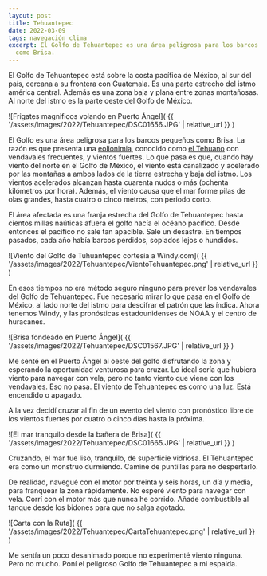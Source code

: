 ```yaml
---
layout: post
title: Tehuantepec
date: 2022-03-09
tags: navegación clima
excerpt: El Golfo de Tehuantepec es una área peligrosa para los barcos pequeños
  como Brisa.
---
```


El Golfo de Tehuantepec está sobre la costa pacífica de México, al sur del país,
cercana a su frontera con Guatemala. Es una parte estrecho del istmo américa
central.  Además es una zona baja y plana entre zonas montañosas. Al norte
del istmo es la parte oeste del Golfo de México.

![Frigates magnificos volando en Puerto Ángel](
  {{ '/assets/images/2022/Tehuantepec/DSC01656.JPG' | relative_url }}
)

El Golfo es una área peligrosa para los barcos pequeños como
Brisa. La razón es que presenta una
[eolionimia](https://es.wikipedia.org/wiki/Eolionimia),
conocido como
[el Tehuano](https://es.wikipedia.org/wiki/Tehuano_(Eolionimia))
con vendavales frecuentes, y vientos fuertes.
Lo que pasa es que, cuando hay viento del norte en el Golfo de México, el viento
está canalizado y acelerado por las montañas a ambos lados de la tierra
estrecha y baja del istmo.
Los vientos acelerados alcanzan hasta cuarenta nudos o más (ochenta
kilómetros por hora). Además, el viento causa que el mar forme pilas de olas
grandes, hasta cuatro o cinco metros, con periodo corto.

El área afectada es una franja estrecha del Golfo
de Tehuantepec hasta cientos millas naúticas afuera el golfo hacía el
océano pacífico. Desde entonces el pacífico no sale tan apacible.
Sale un desastre. En tiempos pasados, cada año había barcos perdidos,
soplados lejos o hundidos.

![Viento del Golfo de Tuhuantepec cortesía a Windy.com](
  {{ '/assets/images/2022/Tehuantepec/VientoTehuantepec.png' | relative_url }}
)

En esos tiempos no era método seguro ninguno para prever los vendavales del
Golfo de Tehuantepec. Fue necesario mirar lo que pasa en el Golfo de México,
al lado norte del istmo para descifrar el patrón que las índica.
Ahora tenemos Windy, y las pronósticas estadounidenses de NOAA y el centro de
huracanes.

![Brisa fondeado en Puerto Ángel](
  {{ '/assets/images/2022/Tehuantepec/DSC01567.JPG' | relative_url }}
)

Me senté en el Puerto Ángel al oeste del golfo disfrutando la zona y
esperando la oportunidad venturosa para cruzar. Lo ideal sería que hubiera
viento para navegar con vela, pero no tanto viento que viene con los
vendavales. Eso no pasa. El viento de Tehuantepec es como una luz. Está
encendido o apagado.

A la vez decidí cruzar al fin de un evento del viento con pronóstico
libre de los vientos fuertes por cuatro o cinco días hasta la próxima.

![El mar tranquilo desde la bañera de Brisa](
  {{ '/assets/images/2022/Tehuantepec/DSC01665.JPG' | relative_url }}
)

Cruzando, el mar fue liso, tranquilo, de superficie vidriosa.  El Tehuantepec
era como un monstruo durmiendo. Camine de puntillas para no despertarlo.

De realidad, navegué con el motor por treinta y seis horas, un día y media,
para franquear la zona rápidamente.  No esperé viento para navegar con vela.
Corrí con el motor más que nunca he corrido.  Añade combustible al tanque desde
los bidones para que no salga agotado.

![Carta con la Ruta](
  {{ '/assets/images/2022/Tehuantepec/CartaTehuantepec.png' | relative_url }}
)

Me sentía un poco desanimado porque no experimenté viento ninguna. Pero no mucho.
Poní el peligroso Golfo de Tehuantepec a mi espalda.

